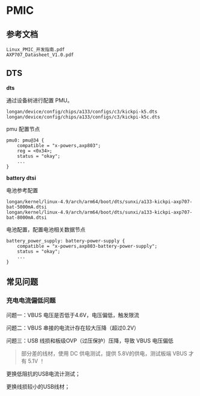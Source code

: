 # PMIC



## 参考文档

```
Linux_PMIC_开发指南.pdf
AXP707_Datasheet_V1.0.pdf
```



## DTS

**dts**

通过设备树进行配置 PMU。

```
longan/device/config/chips/a133/configs/c3/kickpi-k5.dts
longan/device/config/chips/a133/configs/c3/kickpi-k5c.dts
```

pmu 配置节点

```
pmu0: pmu@34 {
    compatible = "x-powers,axp803";
    reg = <0x34>;
    status = "okay";
    ...
}
```



**battery dtsi**

电池参考配置

```
longan/kernel/linux-4.9/arch/arm64/boot/dts/sunxi/a133-kickpi-axp707-bat-5000mA.dtsi
longan/kernel/linux-4.9/arch/arm64/boot/dts/sunxi/a133-kickpi-axp707-bat-8000mA.dtsi
```

电池配置，配置电池相关数据节点

```
battery_power_supply: battery-power-supply {
    compatible = "x-powers,axp803-battery-power-supply";
    status = "okay";
    ...
}
```



## 常见问题

### 充电电流偏低问题

问题一：VBUS 电压是否低于4.6V，电压偏低，触发限流

问题二：VBUS 串接的电流计存在较大压降（超过0.2V）

问题三：USB 线损和板级OVP（过压保护）压降，导致 VBUS 电压偏低

> 部分差的线材，使用 DC 供电测试，提供 5.8V的供电，测试板端 VBUS 才有 5.1V ！

更换低阻抗的USB电流计测试；

更换线损较小的USB线材；




